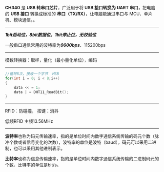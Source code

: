 **CH340** 是 **USB 转串口芯片**，广泛用于将 **USB 接口转换为 UART 串口**，把电脑的 **USB 接口** 转换成标准的 **串口（TX/RX）**，让电脑能通过串口与 MCU、单片机、模块通信。。

------

***1bit启动位，8bit数据位，1bit停止位，无校验位***

一般串口通信常用的波特率为***9600bps***、115200bps

------

模数转换器：取样，量化（最小量化单位），编码

------

```c
//循环8次，接收一个字节  MSB
for(int i = 0; i < 8;i++)
{
	data << = 1;
	data | = DHT11_ReadBit();
}
```

------

RFID：防碰撞，	按键：消抖

低频RFID  主频13.56MHz

------

**波特率**也称为码元传输速率，指的是单位时间内数字通信系统传输的码元个数（脉冲个数或者信号变化的次数），波特率的单位是波特（baud），码元可以采用二进制，也可以采用其他进制表示。

**比特率**也称为信息传输速率，指的是单位时间内数字通信系统传输的二进制码元的个数，比特率的单位是bit/s。

